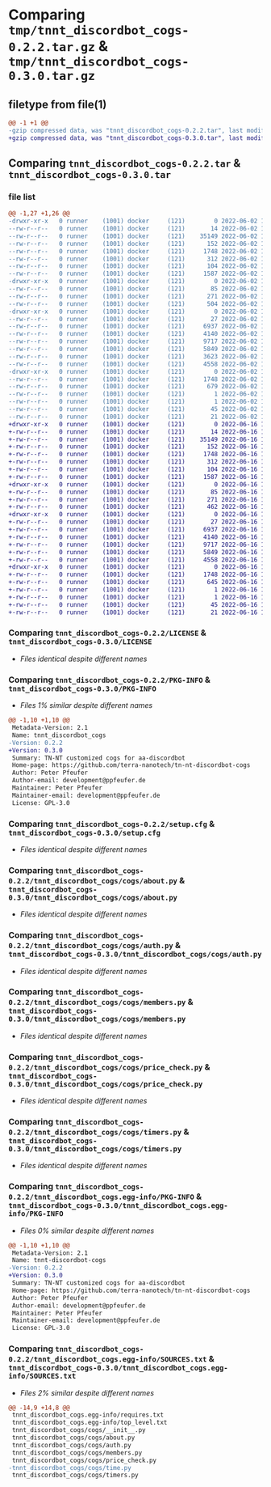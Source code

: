 # Comparing `tmp/tnnt_discordbot_cogs-0.2.2.tar.gz` & `tmp/tnnt_discordbot_cogs-0.3.0.tar.gz`

## filetype from file(1)

```diff
@@ -1 +1 @@
-gzip compressed data, was "tnnt_discordbot_cogs-0.2.2.tar", last modified: Thu Jun  2 15:23:03 2022, max compression
+gzip compressed data, was "tnnt_discordbot_cogs-0.3.0.tar", last modified: Thu Jun 16 18:29:55 2022, max compression
```

## Comparing `tnnt_discordbot_cogs-0.2.2.tar` & `tnnt_discordbot_cogs-0.3.0.tar`

### file list

```diff
@@ -1,27 +1,26 @@
-drwxr-xr-x   0 runner    (1001) docker     (121)        0 2022-06-02 15:23:03.893476 tnnt_discordbot_cogs-0.2.2/
--rw-r--r--   0 runner    (1001) docker     (121)       14 2022-06-02 15:22:45.000000 tnnt_discordbot_cogs-0.2.2/CODEOWNERS
--rw-r--r--   0 runner    (1001) docker     (121)    35149 2022-06-02 15:22:45.000000 tnnt_discordbot_cogs-0.2.2/LICENSE
--rw-r--r--   0 runner    (1001) docker     (121)      152 2022-06-02 15:22:45.000000 tnnt_discordbot_cogs-0.2.2/MANIFEST.in
--rw-r--r--   0 runner    (1001) docker     (121)     1748 2022-06-02 15:23:03.893476 tnnt_discordbot_cogs-0.2.2/PKG-INFO
--rw-r--r--   0 runner    (1001) docker     (121)      312 2022-06-02 15:22:45.000000 tnnt_discordbot_cogs-0.2.2/README.md
--rw-r--r--   0 runner    (1001) docker     (121)      104 2022-06-02 15:22:45.000000 tnnt_discordbot_cogs-0.2.2/pyproject.toml
--rw-r--r--   0 runner    (1001) docker     (121)     1587 2022-06-02 15:23:03.893476 tnnt_discordbot_cogs-0.2.2/setup.cfg
-drwxr-xr-x   0 runner    (1001) docker     (121)        0 2022-06-02 15:23:03.889476 tnnt_discordbot_cogs-0.2.2/tnnt_discordbot_cogs/
--rw-r--r--   0 runner    (1001) docker     (121)       85 2022-06-02 15:22:45.000000 tnnt_discordbot_cogs-0.2.2/tnnt_discordbot_cogs/__init__.py
--rw-r--r--   0 runner    (1001) docker     (121)      271 2022-06-02 15:22:45.000000 tnnt_discordbot_cogs-0.2.2/tnnt_discordbot_cogs/apps.py
--rw-r--r--   0 runner    (1001) docker     (121)      504 2022-06-02 15:22:45.000000 tnnt_discordbot_cogs-0.2.2/tnnt_discordbot_cogs/auth_hooks.py
-drwxr-xr-x   0 runner    (1001) docker     (121)        0 2022-06-02 15:23:03.893476 tnnt_discordbot_cogs-0.2.2/tnnt_discordbot_cogs/cogs/
--rw-r--r--   0 runner    (1001) docker     (121)       27 2022-06-02 15:22:45.000000 tnnt_discordbot_cogs-0.2.2/tnnt_discordbot_cogs/cogs/__init__.py
--rw-r--r--   0 runner    (1001) docker     (121)     6937 2022-06-02 15:22:45.000000 tnnt_discordbot_cogs-0.2.2/tnnt_discordbot_cogs/cogs/about.py
--rw-r--r--   0 runner    (1001) docker     (121)     4140 2022-06-02 15:22:45.000000 tnnt_discordbot_cogs-0.2.2/tnnt_discordbot_cogs/cogs/auth.py
--rw-r--r--   0 runner    (1001) docker     (121)     9717 2022-06-02 15:22:45.000000 tnnt_discordbot_cogs-0.2.2/tnnt_discordbot_cogs/cogs/members.py
--rw-r--r--   0 runner    (1001) docker     (121)     5849 2022-06-02 15:22:45.000000 tnnt_discordbot_cogs-0.2.2/tnnt_discordbot_cogs/cogs/price_check.py
--rw-r--r--   0 runner    (1001) docker     (121)     3623 2022-06-02 15:22:45.000000 tnnt_discordbot_cogs-0.2.2/tnnt_discordbot_cogs/cogs/time.py
--rw-r--r--   0 runner    (1001) docker     (121)     4558 2022-06-02 15:22:45.000000 tnnt_discordbot_cogs-0.2.2/tnnt_discordbot_cogs/cogs/timers.py
-drwxr-xr-x   0 runner    (1001) docker     (121)        0 2022-06-02 15:23:03.893476 tnnt_discordbot_cogs-0.2.2/tnnt_discordbot_cogs.egg-info/
--rw-r--r--   0 runner    (1001) docker     (121)     1748 2022-06-02 15:23:03.000000 tnnt_discordbot_cogs-0.2.2/tnnt_discordbot_cogs.egg-info/PKG-INFO
--rw-r--r--   0 runner    (1001) docker     (121)      679 2022-06-02 15:23:03.000000 tnnt_discordbot_cogs-0.2.2/tnnt_discordbot_cogs.egg-info/SOURCES.txt
--rw-r--r--   0 runner    (1001) docker     (121)        1 2022-06-02 15:23:03.000000 tnnt_discordbot_cogs-0.2.2/tnnt_discordbot_cogs.egg-info/dependency_links.txt
--rw-r--r--   0 runner    (1001) docker     (121)        1 2022-06-02 15:23:02.000000 tnnt_discordbot_cogs-0.2.2/tnnt_discordbot_cogs.egg-info/not-zip-safe
--rw-r--r--   0 runner    (1001) docker     (121)       45 2022-06-02 15:23:03.000000 tnnt_discordbot_cogs-0.2.2/tnnt_discordbot_cogs.egg-info/requires.txt
--rw-r--r--   0 runner    (1001) docker     (121)       21 2022-06-02 15:23:03.000000 tnnt_discordbot_cogs-0.2.2/tnnt_discordbot_cogs.egg-info/top_level.txt
+drwxr-xr-x   0 runner    (1001) docker     (121)        0 2022-06-16 18:29:55.608399 tnnt_discordbot_cogs-0.3.0/
+-rw-r--r--   0 runner    (1001) docker     (121)       14 2022-06-16 18:29:38.000000 tnnt_discordbot_cogs-0.3.0/CODEOWNERS
+-rw-r--r--   0 runner    (1001) docker     (121)    35149 2022-06-16 18:29:38.000000 tnnt_discordbot_cogs-0.3.0/LICENSE
+-rw-r--r--   0 runner    (1001) docker     (121)      152 2022-06-16 18:29:38.000000 tnnt_discordbot_cogs-0.3.0/MANIFEST.in
+-rw-r--r--   0 runner    (1001) docker     (121)     1748 2022-06-16 18:29:55.608399 tnnt_discordbot_cogs-0.3.0/PKG-INFO
+-rw-r--r--   0 runner    (1001) docker     (121)      312 2022-06-16 18:29:38.000000 tnnt_discordbot_cogs-0.3.0/README.md
+-rw-r--r--   0 runner    (1001) docker     (121)      104 2022-06-16 18:29:38.000000 tnnt_discordbot_cogs-0.3.0/pyproject.toml
+-rw-r--r--   0 runner    (1001) docker     (121)     1587 2022-06-16 18:29:55.612399 tnnt_discordbot_cogs-0.3.0/setup.cfg
+drwxr-xr-x   0 runner    (1001) docker     (121)        0 2022-06-16 18:29:55.608399 tnnt_discordbot_cogs-0.3.0/tnnt_discordbot_cogs/
+-rw-r--r--   0 runner    (1001) docker     (121)       85 2022-06-16 18:29:38.000000 tnnt_discordbot_cogs-0.3.0/tnnt_discordbot_cogs/__init__.py
+-rw-r--r--   0 runner    (1001) docker     (121)      271 2022-06-16 18:29:38.000000 tnnt_discordbot_cogs-0.3.0/tnnt_discordbot_cogs/apps.py
+-rw-r--r--   0 runner    (1001) docker     (121)      462 2022-06-16 18:29:38.000000 tnnt_discordbot_cogs-0.3.0/tnnt_discordbot_cogs/auth_hooks.py
+drwxr-xr-x   0 runner    (1001) docker     (121)        0 2022-06-16 18:29:55.608399 tnnt_discordbot_cogs-0.3.0/tnnt_discordbot_cogs/cogs/
+-rw-r--r--   0 runner    (1001) docker     (121)       27 2022-06-16 18:29:38.000000 tnnt_discordbot_cogs-0.3.0/tnnt_discordbot_cogs/cogs/__init__.py
+-rw-r--r--   0 runner    (1001) docker     (121)     6937 2022-06-16 18:29:38.000000 tnnt_discordbot_cogs-0.3.0/tnnt_discordbot_cogs/cogs/about.py
+-rw-r--r--   0 runner    (1001) docker     (121)     4140 2022-06-16 18:29:38.000000 tnnt_discordbot_cogs-0.3.0/tnnt_discordbot_cogs/cogs/auth.py
+-rw-r--r--   0 runner    (1001) docker     (121)     9717 2022-06-16 18:29:38.000000 tnnt_discordbot_cogs-0.3.0/tnnt_discordbot_cogs/cogs/members.py
+-rw-r--r--   0 runner    (1001) docker     (121)     5849 2022-06-16 18:29:38.000000 tnnt_discordbot_cogs-0.3.0/tnnt_discordbot_cogs/cogs/price_check.py
+-rw-r--r--   0 runner    (1001) docker     (121)     4558 2022-06-16 18:29:38.000000 tnnt_discordbot_cogs-0.3.0/tnnt_discordbot_cogs/cogs/timers.py
+drwxr-xr-x   0 runner    (1001) docker     (121)        0 2022-06-16 18:29:55.608399 tnnt_discordbot_cogs-0.3.0/tnnt_discordbot_cogs.egg-info/
+-rw-r--r--   0 runner    (1001) docker     (121)     1748 2022-06-16 18:29:55.000000 tnnt_discordbot_cogs-0.3.0/tnnt_discordbot_cogs.egg-info/PKG-INFO
+-rw-r--r--   0 runner    (1001) docker     (121)      645 2022-06-16 18:29:55.000000 tnnt_discordbot_cogs-0.3.0/tnnt_discordbot_cogs.egg-info/SOURCES.txt
+-rw-r--r--   0 runner    (1001) docker     (121)        1 2022-06-16 18:29:55.000000 tnnt_discordbot_cogs-0.3.0/tnnt_discordbot_cogs.egg-info/dependency_links.txt
+-rw-r--r--   0 runner    (1001) docker     (121)        1 2022-06-16 18:29:53.000000 tnnt_discordbot_cogs-0.3.0/tnnt_discordbot_cogs.egg-info/not-zip-safe
+-rw-r--r--   0 runner    (1001) docker     (121)       45 2022-06-16 18:29:55.000000 tnnt_discordbot_cogs-0.3.0/tnnt_discordbot_cogs.egg-info/requires.txt
+-rw-r--r--   0 runner    (1001) docker     (121)       21 2022-06-16 18:29:55.000000 tnnt_discordbot_cogs-0.3.0/tnnt_discordbot_cogs.egg-info/top_level.txt
```

### Comparing `tnnt_discordbot_cogs-0.2.2/LICENSE` & `tnnt_discordbot_cogs-0.3.0/LICENSE`

 * *Files identical despite different names*

### Comparing `tnnt_discordbot_cogs-0.2.2/PKG-INFO` & `tnnt_discordbot_cogs-0.3.0/PKG-INFO`

 * *Files 1% similar despite different names*

```diff
@@ -1,10 +1,10 @@
 Metadata-Version: 2.1
 Name: tnnt_discordbot_cogs
-Version: 0.2.2
+Version: 0.3.0
 Summary: TN-NT customized cogs for aa-discordbot
 Home-page: https://github.com/terra-nanotech/tn-nt-discordbot-cogs
 Author: Peter Pfeufer
 Author-email: development@ppfeufer.de
 Maintainer: Peter Pfeufer
 Maintainer-email: development@ppfeufer.de
 License: GPL-3.0
```

### Comparing `tnnt_discordbot_cogs-0.2.2/setup.cfg` & `tnnt_discordbot_cogs-0.3.0/setup.cfg`

 * *Files identical despite different names*

### Comparing `tnnt_discordbot_cogs-0.2.2/tnnt_discordbot_cogs/cogs/about.py` & `tnnt_discordbot_cogs-0.3.0/tnnt_discordbot_cogs/cogs/about.py`

 * *Files identical despite different names*

### Comparing `tnnt_discordbot_cogs-0.2.2/tnnt_discordbot_cogs/cogs/auth.py` & `tnnt_discordbot_cogs-0.3.0/tnnt_discordbot_cogs/cogs/auth.py`

 * *Files identical despite different names*

### Comparing `tnnt_discordbot_cogs-0.2.2/tnnt_discordbot_cogs/cogs/members.py` & `tnnt_discordbot_cogs-0.3.0/tnnt_discordbot_cogs/cogs/members.py`

 * *Files identical despite different names*

### Comparing `tnnt_discordbot_cogs-0.2.2/tnnt_discordbot_cogs/cogs/price_check.py` & `tnnt_discordbot_cogs-0.3.0/tnnt_discordbot_cogs/cogs/price_check.py`

 * *Files identical despite different names*

### Comparing `tnnt_discordbot_cogs-0.2.2/tnnt_discordbot_cogs/cogs/timers.py` & `tnnt_discordbot_cogs-0.3.0/tnnt_discordbot_cogs/cogs/timers.py`

 * *Files identical despite different names*

### Comparing `tnnt_discordbot_cogs-0.2.2/tnnt_discordbot_cogs.egg-info/PKG-INFO` & `tnnt_discordbot_cogs-0.3.0/tnnt_discordbot_cogs.egg-info/PKG-INFO`

 * *Files 0% similar despite different names*

```diff
@@ -1,10 +1,10 @@
 Metadata-Version: 2.1
 Name: tnnt-discordbot-cogs
-Version: 0.2.2
+Version: 0.3.0
 Summary: TN-NT customized cogs for aa-discordbot
 Home-page: https://github.com/terra-nanotech/tn-nt-discordbot-cogs
 Author: Peter Pfeufer
 Author-email: development@ppfeufer.de
 Maintainer: Peter Pfeufer
 Maintainer-email: development@ppfeufer.de
 License: GPL-3.0
```

### Comparing `tnnt_discordbot_cogs-0.2.2/tnnt_discordbot_cogs.egg-info/SOURCES.txt` & `tnnt_discordbot_cogs-0.3.0/tnnt_discordbot_cogs.egg-info/SOURCES.txt`

 * *Files 2% similar despite different names*

```diff
@@ -14,9 +14,8 @@
 tnnt_discordbot_cogs.egg-info/requires.txt
 tnnt_discordbot_cogs.egg-info/top_level.txt
 tnnt_discordbot_cogs/cogs/__init__.py
 tnnt_discordbot_cogs/cogs/about.py
 tnnt_discordbot_cogs/cogs/auth.py
 tnnt_discordbot_cogs/cogs/members.py
 tnnt_discordbot_cogs/cogs/price_check.py
-tnnt_discordbot_cogs/cogs/time.py
 tnnt_discordbot_cogs/cogs/timers.py
```

